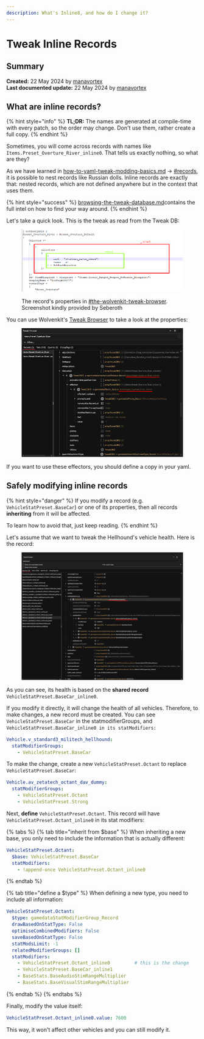```yaml
---
description: What's Inline8, and how do I change it?
---
```


# Tweak Inline Records

## Summary

**Created:** 22 May 2024 by [manavortex](https://app.gitbook.com/u/NfZBoxGegfUqB33J9HXuCs6PVaC3 "mention")\
**Last documented update:** 22 May 2024 by [manavortex](https://app.gitbook.com/u/NfZBoxGegfUqB33J9HXuCs6PVaC3 "mention")

## What are inline records?

{% hint style="info" %}
**TL;DR:** The names are generated at compile-time with every patch, so the order may change. Don't use them, rather create a full copy.
{% endhint %}

Sometimes, you will come across records with names like `Items.Preset_Overture_River_inline0`. That tells us exactly nothing, so what are they?

As we have learned in [how-to-yaml-tweak-modding-basics.md](../core-mods-explained/tweakxl/tweakxl-changing-game-records/how-to-yaml-tweak-modding-basics.md "mention") -> [#records](../core-mods-explained/tweakxl/tweakxl-changing-game-records/how-to-yaml-tweak-modding-basics.md#records "mention"), it is possible to nest records like Russian dolls. Inline records are exactly that: nested records, which are not defined anywhere but in the context that uses them.

{% hint style="success" %}
[browsing-the-tweak-database.md](tweaks/browsing-the-tweak-database.md "mention")contains the full intel on how to find your way around.&#x20;
{% endhint %}

Let's take a quick look. This is the tweak as read from the Tweak DB:

<figure><img src="../../.gitbook/assets/overture_river_inline.png" alt=""><figcaption><p>The record's properties in <a data-mention href="tweaks/browsing-the-tweak-database.md#the-wolvenkit-tweak-browser">#the-wolvenkit-tweak-browser</a>. Screenshot kindly provided by Seberoth</p></figcaption></figure>

You can use Wolvenkit's [Tweak Browser](https://app.gitbook.com/s/-MP_ozZVx2gRZUPXkd4r/wolvenkit-app/editor/tweak-browser "mention") to take a look at the properties:

<figure><img src="../../.gitbook/assets/overture_river_inline_tweakbrowser.png" alt=""><figcaption></figcaption></figure>

If you want to use these effectors, you should define a copy in your yaml.



## **Safely modifying inline records**

{% hint style="danger" %}
If you modify a record (e.g. `VehicleStatPreset.BaseCar`) or one of its properties, then all records **inheriting** from it will be affected.

To learn how to avoid that, just keep reading.
{% endhint %}

Let's assume that we want to tweak the Hellhound's vehicle health. Here is the record:

<figure><img src="../../.gitbook/assets/image (581).png" alt=""><figcaption></figcaption></figure>

As you can see, its health is based on the **shared record** `VehicleStatPreset.BaseCar_inline0`.&#x20;

If you modify it directly, it will change the health of all vehicles. Therefore, to make changes, a new record must be created. You can see `VehicleStatPreset.BaseCar` in the statmodifierGroups, and `VehicleStatPreset.BaseCar_inline0 in its statModifiers:`

```yaml
Vehicle.v_standard3_militech_hellhound:
  statModifierGroups:
    - VehicleStatPreset.BaseCar
```

To make the change, create a new `VehicleStatPreset.Octant` to replace `VehicleStatPreset.BaseCar`:

```yaml
Vehicle.av_zetatech_octant_dav_dummy:
  statModifierGroups:
    - VehicleStatPreset.Octant
    - VehicleStatPreset.Strong 
```

Next, **define** `VehicleStatPreset.Octant`.  This record will have `VehicleStatPreset.Octant_inline0` in its stat modifiers:

{% tabs %}
{% tab title="inherit from $base" %}
When inheriting a new base, you only need to include the information that is actually different:

```yaml
VehicleStatPreset.Octant:
  $base: VehicleStatPreset.BaseCar
  statModifiers:
    - !append-once VehicleStatPreset.Octant_inline0
```
{% endtab %}

{% tab title="define a $type" %}
When defining a new type, you need to include all information:

```yaml
VehicleStatPreset.Octant:
  $type: gamedataStatModifierGroup_Record
  drawBasedOnStatType: False
  optimiseCombinedModifiers: False
  saveBasedOnStatType: False
  statModsLimit: -1
  relatedModifierGroups: []
  statModifiers:
    - VehicleStatPreset.Octant_inline0         # this is the change
    - VehicleStatPreset.BaseCar_inline1
    - BaseStats.BaseAudioStimRangeMultiplier
    - BaseStats.BaseVisualStimRangeMultiplier 
```
{% endtab %}
{% endtabs %}

Finally, modify the value itself:

```yaml
VehicleStatPreset.Octant_inline0.value: 7600
```

This way, it won't affect other vehicles and you can still modify it.

